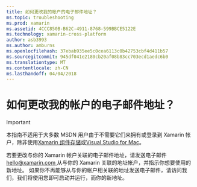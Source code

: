 ```yaml
---
title: 如何更改我的帐户的电子邮件地址？
ms.topic: troubleshooting
ms.prod: xamarin
ms.assetid: 4CCC850B-B62C-4911-8768-599BBCE5122E
ms.technology: xamarin-cross-platform
author: asb3993
ms.author: amburns
ms.openlocfilehash: 37ebab935ee5c0cea6113c0b42753cbf4d411b57
ms.sourcegitcommit: 945df041e2180cb20af08b83cc703ecd1aedc6b0
ms.translationtype: MT
ms.contentlocale: zh-CN
ms.lasthandoff: 04/04/2018
---
```

# <a name="how-do-i-change-my-accounts-email-address"></a>如何更改我的帐户的电子邮件地址？

> [!IMPORTANT]
> 本指南不适用于大多数 MSDN 用户由于不需要它们来拥有或登录到 Xamarin 帐户，除非使用[Xamarin 组件存储](https://components.xamarin.com/)或[Visual Studio for Mac](~/cross-platform/get-started/requirements.md)。


若要更改与你的 Xamarin 帐户关联的电子邮件地址，请发送电子邮件[ hello@xamarin.com ](mailto:hello@xamarin.com)从与你的 Xamarin 关联的地址帐户，并指示你想要使用的新地址。 如果你不再能够从与你的帐户相关联的地址发送电子邮件，请访问我们，我们将使用您即可启动并运行，而你的新地址。
